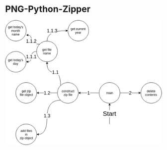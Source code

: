 # PNG-Python-Zipper

<p align="center">
  <img src="https://raw.githubusercontent.com/hacksura/PNG-Python-Zipper/master/state%20.png" alt="State Transition Diagram"></img>
</p>
